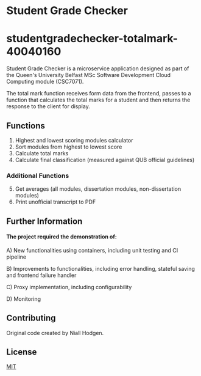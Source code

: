 # Student Grade Checker

# studentgradechecker-totalmark-40040160

Student Grade Checker is a microservice application designed as part of the Queen's University Belfast MSc Software Development Cloud Computing module (CSC7071).

The total mark function receives form data from the frontend, passes to a function that calculates the total marks for a student and then returns the response
to the client for display.

## Functions

1. Highest and lowest scoring modules calculator
2. Sort modules from highest to lowest score
3. Calculate total marks
4. Calculate final classification (measured against QUB official guidelines)

### Additional Functions

5. Get averages (all modules, dissertation modules, non-dissertation modules)
6. Print unofficial transcript to PDF

## Further Information

#### The project required the demonstration of:

A) New functionalities using containers, including unit testing and CI pipeline

B) Improvements to functionalities, including error handling, stateful saving and frontend failure handler

C) Proxy implementation, including configurability

D) Monitoring

## Contributing

Original code created by Niall Hodgen.

## License

[MIT](https://choosealicense.com/licenses/mit/)
